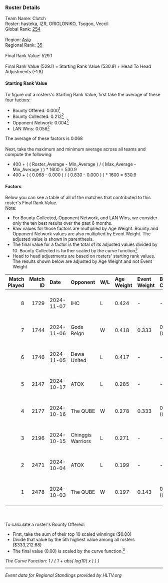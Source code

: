 ### Roster Details<br />
Team Name: Clutch<br />
Roster: hasteka, IZR, ORIGLONIKO, Tsogoo, Veccil<br />
Global Rank: [254](../../standings_global_2025_03_03.md)<br />
<br />
Region: [Asia]( ../../standings_asia_2025_03_03.md)<br />
Regional Rank: [35]( ../../standings_asia_2025_03_03.md)<br />
<br />
Final Rank Value:  529.1<br />
<br />
Final Rank Value (529.1) = Starting Rank Value (530.9) + Head To Head Adjustments (-1.8)<br />

#### Starting Rank Value<br />
To figure out a rosters's Starting Rank Value, first take the average of these four factors:<br />
- Bounty Offered: 0.000[<sup>1</sup>](#table2)
- Bounty Collected: 0.212[<sup>2</sup>](#table1)
- Opponent Network: 0.004[<sup>2</sup>](#table1)
- LAN Wins: 0.056[<sup>2</sup>](#table1)

The average of these factors is 0.068<br />
<br />
Next, take the maximum and minimum average across all teams and compute the following:<br />
- 400 + ( ( Roster_Average - Min_Average ) / ( Max_Average - Min_Average ) ) * 1600 = 530.9
- 400 + ( ( 0.068 - 0.000 ) / ( 0.830 - 0.000 ) ) * 1600 = 530.9


#### Factors<br />
Below you can see a table of all of the matches that contributed to this roster's Final Rank Value.<br />
Note:<br />

- For Bounty Collected, Opponent Network, and LAN Wins, we consider only the ten best results over the past 6 months.
- Raw values for those factors are multiplied by Age Weight. Bounty and Opponent Network values are also multiplied by Event Weight. The adjusted value is shown in parenthesis.
- The final value for a factor is the total of its adjusted values divided by 10. Bounty Collected is further scaled by the curve function[<sup>3</sup>](#curveFunction)
- Head to head adjustments are based on rosters' starting rank values. The results shown below are adjusted by Age Weight and not Event Weight
<span id="table1"></span><br />


| Match Played | Match ID | Date       | Opponent          | W/L | Age Weight | Event Weight | Bounty Collected | Opponent Network | LAN Wins  | H2H Adj. | Roster                                    |
| -: | -: | :- | :- | :- | :- | :- | :- | :- | :- | -: | :- |
|            8 |     1729 | 2024-11-07 | IHC               | L   | 0.424      | -            | -                | -                | -         |    -4.61 | hasteka, IZR, ORIGLONIKO, Tsogoo, Veccil  |
|            7 |     1744 | 2024-11-06 | Gods Reign        | W   | 0.418      | 0.333        | 0.014 (0.002)    | 0.318 (0.044)    | 0 (0.000) |    11.53 | hasteka, IZR, ORIGLONIKO, Tsogoo, Veccil  |
|            6 |     1746 | 2024-11-05 | Dewa United       | L   | 0.417      | -            | -                | -                | -         |    -8.81 | hasteka, IZR, ORIGLONIKO, Tsogoo, Veccil  |
|            5 |     2147 | 2024-10-17 | ATOX              | L   | 0.285      | -            | -                | -                | -         |    -2.58 | clouden, hasteka, IZR, ORIGLONIKO, Tsogoo |
|            4 |     2177 | 2024-10-16 | The QUBE          | W   | 0.278      | 0.333        | 0.000 (0.000)    | 0.000 (0.000)    | 1 (0.278) |     2.81 | clouden, hasteka, IZR, ORIGLONIKO, Tsogoo |
|            3 |     2196 | 2024-10-15 | Chinggis Warriors | L   | 0.271      | -            | -                | -                | -         |    -1.76 | clouden, hasteka, IZR, ORIGLONIKO, Tsogoo |
|            2 |     2471 | 2024-10-04 | ATOX              | L   | 0.199      | -            | -                | -                | -         |    -0.41 | clouden, hasteka, IZR, ORIGLONIKO, Tsogoo |
|            1 |     2478 | 2024-10-03 | The QUBE          | W   | 0.197      | 0.143        | 0.000 (0.000)    | 0.000 (0.000)    | 1 (0.197) |     2.01 | clouden, hasteka, IZR, ORIGLONIKO, Tsogoo |

<br />
<span id="table2"></span><br />
To calculate a roster's Bounty Offered:<br />

- First, take the sum of their top 10 scaled winnings ($0.00)
- Divide that value by the 5th highest value among all rosters ($333,212.68)
- The final value (0.00) is scaled by the curve function.[<sup>3</sup>](#curveFunction)

<span id="curveFunction"></span>_The Curve Function: 1 / ( 1 + abs( log10( x ) ) )_<br />

---
_Event data for Regional Standings provided by HLTV.org_<br />
